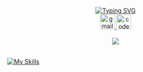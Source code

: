 <p align="center">
<a href="https://github.com/Emadshirzad">
    <img src="https://readme-typing-svg.demolab.com?font=Firacode&size=24&duration=3000&pause=500&color=AE87FF&multiline=true&center=true&vCenter=true&width=265&height=124&lines=Emad+Shirzad;junior; FullStack Developer" alt="Typing SVG" />
</a>
<br/>
<a href="shemad2022@gmail.com" target="_blank" align="center">
    <img src="https://img.shields.io/static/v1?message=Gmail&logo=gmail&label=&color=D14836&logoColor=white&labelColor=&style=for-the-badge" height="35" alt="gmail logo"  />
  </a>
  <a href="https://t.me/theEmadd" target="_blank">
    <img src="https://img.shields.io/static/v1?message=Telegram&logo=telegram&label=&color=28C2F9&logoColor=white&labelColor=28C2F9&style=for-the-badge" height="34" alt="codepen logo"  />
  </a><br><br>
<a href="https://github.com/Emadshirzad">
    <img src="https://github-stats-alpha.vercel.app/api?username=Emadshirzad&cc=22272e&tc=37BCF6&ic=AE87FF&bc=AE87FF">
</a><br><br>


[![My Skills](https://skillicons.dev/icons?i=php,laravel,livewire,filament,mysql,ts,js,vue,nuxtjs,html,css,bootstrap,tailwind,linux,vscode,git,github&theme=dark&perline=5)](https://skillicons.dev)<br>
